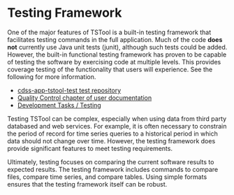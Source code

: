 # Testing Framework #

One of the major features of TSTool is a built-in testing framework that facilitates testing commands in the full application.
Much of the code **does not** currently use Java unit tests (junit), although such tests could be added.
However, the built-in functional testing framework has proven to be capable of testing the software
by exercising code at multiple levels.
This provides coverage testing of the functionality that users will experience.
See the following for more information.

*   [cdss-app-tstool-test test repository](https://github.com/OpenCDSS/cdss-app-tstool-test)
*   [Quality Control chapter of user documentation](https://opencdss.state.co.us/tstool/latest/doc-user/quality-control/quality-control/)
*   [Development Tasks / Testing](../../dev-tasks/overview.md#testing)

Testing TSTool can be complex, especially when using data from third party databased and web services.
For example, it is often necessary to constrain the period of record for time series queries to a
historical period in which data should not change over time.
However, the testing framework does provide significant features to meet testing requirements.

Ultimately, testing focuses on comparing the current software results to expected results.
The testing framework includes commands to compare files, compare time series, and compare tables.
Using simple formats ensures that the testing framework itself can be robust.
